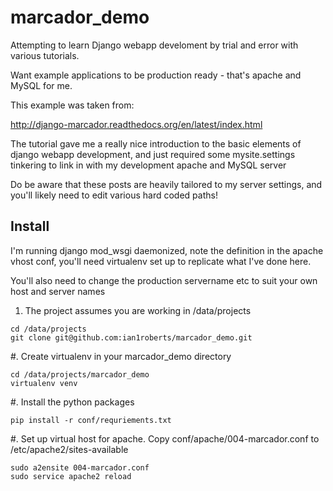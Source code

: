 marcador_demo
=============

Attempting to learn Django webapp develoment by trial and error with various tutorials.

Want example applications to be production ready - that's apache and MySQL for me.

This example was taken from:

http://django-marcador.readthedocs.org/en/latest/index.html

The tutorial gave me a really nice introduction to the basic elements of django webapp development, and just
required some mysite.settings tinkering to link in with my development apache and MySQL server

Do be aware that these posts are heavily tailored to my server settings, and you'll likely need to edit various
hard coded paths!

Install
-------

I'm running django mod_wsgi daemonized, note the definition in the apache vhost conf, you'll need virtualenv
set up to replicate what I've done here.

You'll also need to change the production servername etc to suit your own host and server names


1. The project assumes you are working in /data/projects
````
cd /data/projects
git clone git@github.com:ian1roberts/marcador_demo.git
````
#. Create virtualenv in your marcador_demo directory 
````
cd /data/projects/marcador_demo
virtualenv venv
```` 
#. Install the python packages
````
pip install -r conf/requriements.txt
````
#. Set up virtual host for apache. Copy conf/apache/004-marcador.conf to /etc/apache2/sites-available
````
sudo a2ensite 004-marcador.conf
sudo service apache2 reload
````

